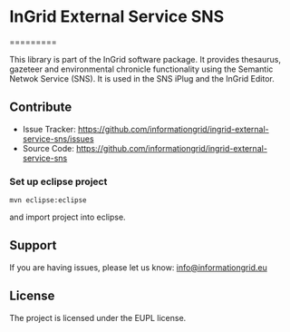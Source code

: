 # InGrid External Service SNS
=========

This library is part of the InGrid software package. It provides thesaurus, gazeteer and environmental chronicle functionality using the  Semantic Netwok Service (SNS). It is used in the SNS iPlug and the InGrid Editor.


Contribute
----------

- Issue Tracker: https://github.com/informationgrid/ingrid-external-service-sns/issues
- Source Code: https://github.com/informationgrid/ingrid-external-service-sns
 
### Set up eclipse project

```
mvn eclipse:eclipse
```

and import project into eclipse.

Support
-------

If you are having issues, please let us know: info@informationgrid.eu

License
-------

The project is licensed under the EUPL license.
